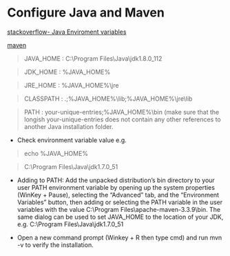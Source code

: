 # Configure Java and Maven

[stackoverflow- Java Enviroment variables](http://stackoverflow.com/questions/1672281/environment-variables-for-java-installation)<br>

[maven](http://maven.apache.org/install.html) <br>


> JAVA_HOME : C:\Program Files\Java\jdk1.8.0_112 <br>

> JDK_HOME  : %JAVA_HOME%<br>

> JRE_HOME  : %JAVA_HOME%\jre<br>

> CLASSPATH : .;%JAVA_HOME%\lib;%JAVA_HOME%\jre\lib<br>

> PATH      : your-unique-entries;%JAVA_HOME%\bin (make sure that the longish your-unique-entries does not contain any other references to another Java installation folder.<br>



- Check environment variable value e.g.

> echo %JAVA_HOME%<br> 

> C:\Program Files\Java\jdk1.7.0_51<br>

- Adding to PATH: Add the unpacked distribution’s bin directory to your user PATH environment variable by opening up the system properties (WinKey + Pause), selecting the “Advanced” tab, and the “Environment Variables” button, then adding or selecting the PATH variable in the user variables with the value C:\Program Files\apache-maven-3.3.9\bin. The same dialog can be used to set JAVA_HOME to the location of your JDK, e.g. C:\Program Files\Java\jdk1.7.0_51

- Open a new command prompt (Winkey + R then type cmd) and run mvn -v to verify the installation.

